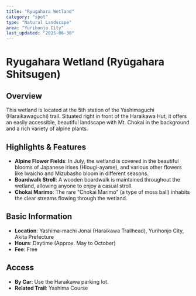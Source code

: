 ```yaml
---
title: "Ryugahara Wetland"
category: "spot"
type: "Natural Landscape"
area: "Yurihonjo City"
last_updated: "2025-06-30"
---
```


# Ryugahara Wetland (Ryūgahara Shitsugen)

## Overview
This wetland is located at the 5th station of the Yashimaguchi (Haraikawaguchi) trail. Situated right in front of the Haraikawa Hut, it offers an easily accessible, beautiful landscape with Mt. Chokai in the background and a rich variety of alpine plants.

## Highlights & Features
- **Alpine Flower Fields**: In July, the wetland is covered in the beautiful blooms of Japanese irises (Hiougi-ayame), and various other flowers like Iwaicho and Mizubasho bloom in different seasons.
- **Boardwalk Stroll**: A wooden boardwalk is maintained throughout the wetland, allowing anyone to enjoy a casual stroll.
- **Chokai Marimo**: The rare "Chokai Marimo" (a type of moss ball) inhabits the clear streams flowing through the wetland.

## Basic Information
- **Location**: Yashima-machi Jonai (Haraikawa Trailhead), Yurihonjo City, Akita Prefecture
- **Hours**: Daytime (Approx. May to October)
- **Fee**: Free

## Access
- **By Car**: Use the Haraikawa parking lot.
- **Related Trail**: Yashima Course
